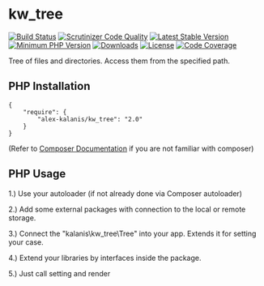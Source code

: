 # kw_tree

[![Build Status](https://app.travis-ci.com/alex-kalanis/kw_tree.svg?branch=master)](https://app.travis-ci.com/github/alex-kalanis/kw_tree)
[![Scrutinizer Code Quality](https://scrutinizer-ci.com/g/alex-kalanis/kw_tree/badges/quality-score.png?b=master)](https://scrutinizer-ci.com/g/alex-kalanis/kw_tree/?branch=master)
[![Latest Stable Version](https://poser.pugx.org/alex-kalanis/kw_tree/v/stable.svg?v=1)](https://packagist.org/packages/alex-kalanis/kw_tree)
[![Minimum PHP Version](https://img.shields.io/badge/php-%3E%3D%207.3-8892BF.svg)](https://php.net/)
[![Downloads](https://img.shields.io/packagist/dt/alex-kalanis/kw_tree.svg?v1)](https://packagist.org/packages/alex-kalanis/kw_tree)
[![License](https://poser.pugx.org/alex-kalanis/kw_tree/license.svg?v=1)](https://packagist.org/packages/alex-kalanis/kw_tree)
[![Code Coverage](https://scrutinizer-ci.com/g/alex-kalanis/kw_tree/badges/coverage.png?b=master&v=1)](https://scrutinizer-ci.com/g/alex-kalanis/kw_tree/?branch=master)

Tree of files and directories. Access them from the specified path.

## PHP Installation

```
{
    "require": {
        "alex-kalanis/kw_tree": "2.0"
    }
}
```

(Refer to [Composer Documentation](https://github.com/composer/composer/blob/master/doc/00-intro.md#introduction) if you are not
familiar with composer)


## PHP Usage

1.) Use your autoloader (if not already done via Composer autoloader)

2.) Add some external packages with connection to the local or remote storage.

3.) Connect the "kalanis\kw_tree\Tree" into your app. Extends it for setting your case.

4.) Extend your libraries by interfaces inside the package.

5.) Just call setting and render
